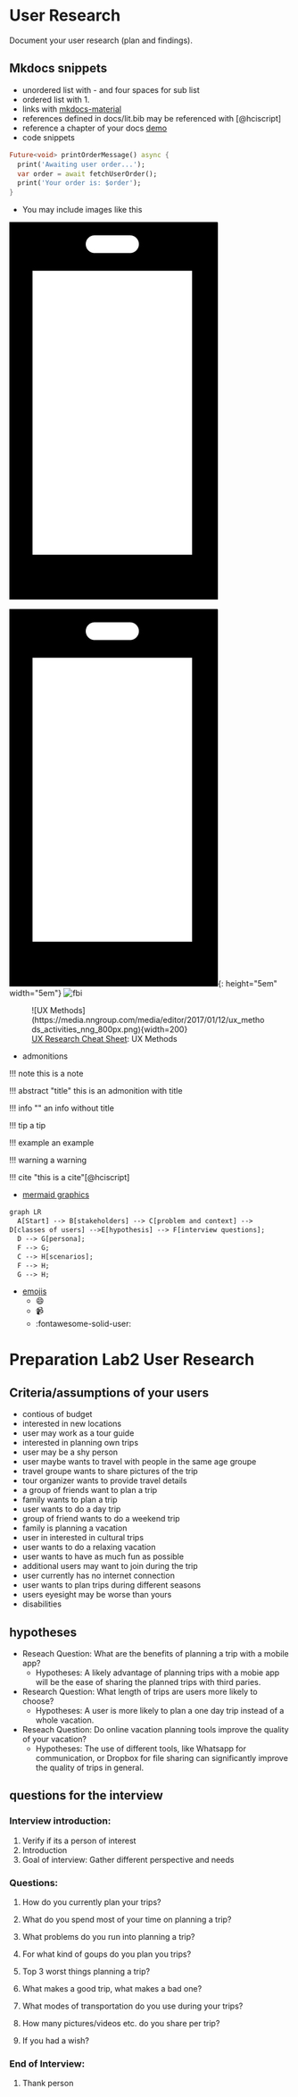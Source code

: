 # User Research

Document your user research (plan and findings).

## Mkdocs snippets
- unordered list with - and four spaces for sub list
- ordered list with 1.
- links with [mkdocs-material](https://squidfunk.github.io/mkdocs-material/reference/)
- references defined in docs/lit.bib may be referenced with [@hciscript]
- reference a chapter of your docs [demo](./3-Design.md#demo)
- code snippets

```dart
Future<void> printOrderMessage() async {
  print('Awaiting user order...');
  var order = await fetchUserOrder();
  print('Your order is: $order');
}
```

- You may include images like this

![demo1](assets/images/mobile.jpg)

![demo2](assets/images/mobile.jpg){: height="5em" width="5em"}
![fbi](https://fbi.h-da.de/Cms/Resources/Public/Design/i-lgo.svg)

	
<figure markdown="span">
  ![UX Methods](https://media.nngroup.com/media/editor/2017/01/12/ux_methods_activities_nng_800px.png){width=200}
  <figcaption>
    <a href="https://www.nngroup.com/articles/ux-research-cheat-sheet/">UX Research Cheat Sheet</a>: UX Methods
  </figcaption>
</figure>

- admonitions

!!! note
	this is a note
	
!!! abstract "title"
	this is an admonition with title
	
!!! info ""
	an info without title
	
!!! tip
	a tip

!!! example
	an example


!!! warning
	a warning
	
!!! cite
	"this is a cite"[@hciscript]

- [mermaid graphics](https://mermaid.js.org/intro/)

``` mermaid
graph LR
  A[Start] --> B[stakeholders] --> C[problem and context] --> D[classes of users] -->E[hypothesis] --> F[interview questions];
  D --> G[persona];
  F --> G;
  C --> H[scenarios];
  F --> H;
  G --> H;
```

- [emojis](https://squidfunk.github.io/mkdocs-material/reference/icons-emojis/)
	- :smile:
	- :video_camera:
	- :fontawesome-solid-user:

# Preparation Lab2 User Research

## Criteria/assumptions of your users
- contious of budget
- interested in new locations
- user may work as a tour guide
- interested in planning own trips
- user may be a shy person
- user maybe wants to travel with people in the same age groupe
- travel groupe wants to share pictures of the trip
- tour organizer wants to provide travel details
- a group of friends want to plan a trip
- family wants to plan a trip
- user wants to do a day trip
- group of friend wants to do a weekend trip
- family is planning a vacation
- user in interested in cultural trips
- user wants to do a relaxing vacation
- user wants to have as much fun as possible
- additional users may want to join during the trip
- user currently has no internet connection
- user wants to plan trips during different seasons
- users eyesight may be worse than yours
- disabilities

## hypotheses
- Reseach Question: What are the benefits of planning a trip with a mobile app?
  - Hypotheses: A likely advantage of planning trips with a mobie app will be the ease of sharing the planned trips with third paries.
- Research Question: What length of trips are users more likely to choose?
  - Hypotheses: A user is more likely to plan a one day trip instead of a whole vacation.
- Reseach Question: Do online vacation planning tools improve the quality of your vacation?
  - Hypotheses: The use of different tools, like Whatsapp for communication, or Dropbox for file sharing can significantly improve the quality of trips in general.

## questions for the interview

### Interview introduction:
1. Verify if its a person of interest
2. Introduction
3. Goal of interview: Gather different perspective and needs

### Questions:
1. How do you currently plan your trips?
2. What do you spend most of your time on planning a trip?
3. What problems do you run into planning a trip?

4. For what kind of goups do you plan you trips?
5. Top 3 worst things planning a trip?
6. What makes a good trip, what makes a bad one?

7. What modes of transportation do you use during your trips?
8. How many pictures/videos etc. do you share per trip?
9. If you had a wish?

### End of Interview:
1. Thank person
